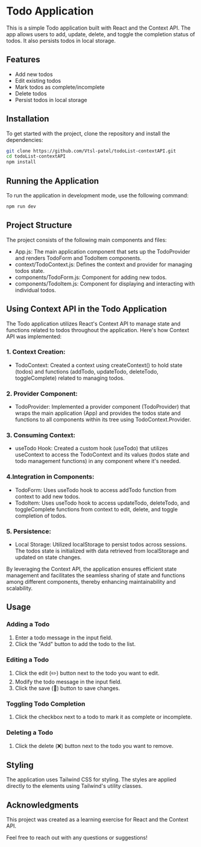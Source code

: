 # Todo Application

This is a simple Todo application built with React and the Context API. The app allows users to add, update, delete, and toggle the completion status of todos. It also persists todos in local storage.

## Features

- Add new todos
- Edit existing todos
- Mark todos as complete/incomplete
- Delete todos
- Persist todos in local storage

## Installation

To get started with the project, clone the repository and install the dependencies:

```bash
git clone https://github.com/Vtsl-patel/todoList-contextAPI.git
cd todoList-contextAPI
npm install
```

## Running the Application

To run the application in development mode, use the following command:

```bash
npm run dev
```

## Project Structure

The project consists of the following main components and files:

- App.js: The main application component that sets up the TodoProvider and renders TodoForm and TodoItem components.
- context/TodoContext.js: Defines the context and provider for managing todos state.
- components/TodoForm.js: Component for adding new todos.
- components/TodoItem.js: Component for displaying and interacting with individual todos.

## Using Context API in the Todo Application
The Todo application utilizes React's Context API to manage state and functions related to todos throughout the application. Here's how Context API was implemented:

### 1. Context Creation:

- TodoContext: Created a context using createContext() to hold state (todos) and functions (addTodo, updateTodo, deleteTodo, toggleComplete) related to managing todos.

### 2. Provider Component:

- TodoProvider: Implemented a provider component (TodoProvider) that wraps the main application (App) and provides the todos state and functions to all components within its tree using TodoContext.Provider.

### 3. Consuming Context:

- useTodo Hook: Created a custom hook (useTodo) that utilizes useContext to access the TodoContext and its values (todos state and todo management functions) in any component where it's needed.

### 4.Integration in Components:

- TodoForm: Uses useTodo hook to access addTodo function from context to add new todos.
- TodoItem: Uses useTodo hook to access updateTodo, deleteTodo, and toggleComplete functions from context to edit, delete, and toggle completion of todos.

### 5. Persistence:

- Local Storage: Utilized localStorage to persist todos across sessions. The todos state is initialized with data retrieved from localStorage and updated on state changes.

By leveraging the Context API, the application ensures efficient state management and facilitates the seamless sharing of state and functions among different components, thereby enhancing maintainability and scalability.

## Usage

### Adding a Todo
1. Enter a todo message in the input field.
2. Click the "Add" button to add the todo to the list.

### Editing a Todo
1. Click the edit (✏️) button next to the todo you want to edit.
2. Modify the todo message in the input field.
3. Click the save (📁) button to save changes.

### Toggling Todo Completion
1. Click the checkbox next to a todo to mark it as complete or incomplete.

### Deleting a Todo
1. Click the delete (❌) button next to the todo you want to remove.

## Styling
The application uses Tailwind CSS for styling. The styles are applied directly to the elements using Tailwind's utility classes.

## Acknowledgments

This project was created as a learning exercise for React and the Context API.

Feel free to reach out with any questions or suggestions!
